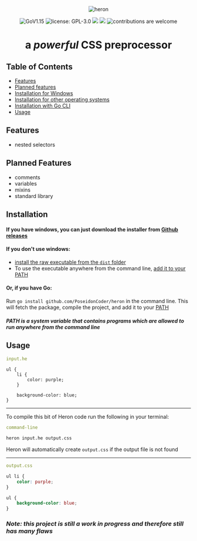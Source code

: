 <div align="center">

<img alt='heron' src="https://raw.githubusercontent.com/PoseidonCoder/heron/main/small_logo.png" />

![GoV1.15](https://img.shields.io/github/go-mod/go-version/PoseidonCoder/heron?style=for-the-badge)
![license: GPL-3.0](https://img.shields.io/github/license/PoseidonCoder/heron?style=for-the-badge)
![](https://img.shields.io/github/commit-activity/m/PoseidonCoder/heron.svg?style=for-the-badge)
![](https://img.shields.io/github/last-commit/PoseidonCoder/heron.svg?style=for-the-badge)
![contributions are welcome](https://img.shields.io/badge/contributions-welcome-orange.svg?style=for-the-badge)

# a *powerful* CSS preprocessor
</div>

## Table of Contents

* [Features](#features)
* [Planned features](#planned-features)
* [Installation for Windows](#if-you-have-windows-you-can-just-download-the-installer-from-github-releaseshttpsgithubcomposeidoncoderheronreleases)
* [Installation for other operating systems](#if-you-dont-use-windows)
* [Installation with Go CLI](#or-if-you-have-go)
* [Usage](#usage)

## Features

* nested selectors

## Planned Features

* comments
* variables
* mixins
* standard library

## Installation

#### If you have windows, you can just download the installer from [Github releases](https://github.com/PoseidonCoder/heron/releases)

#### If you don't use windows:

* [install the raw executable from the `dist` folder](https://github.com/PoseidonCoder/heron/tree/main/dist)
* To use the executable anywhere from the command line, [add it to your PATH](https://katiek2.github.io/path-doc/)

#### Or, if you have Go:

Run `go install github.com/PoseidonCoder/heron` in the command line. This will fetch the package, compile the project,
and add it to your [PATH](https://katiek2.github.io/path-doc/)

#### _PATH is a system variable that contains programs which are allowed to run anywhere from the command line_

## Usage

```yaml
input.he
```

```
ul {
    li {
        color: purple;
    }

    background-color: blue;
}
```

___

To compile this bit of Heron code run the following in your terminal:

```yaml
command-line
```

```bash
heron input.he output.css
```

Heron will automatically create `output.css` if the output file is not found

___

```yaml
output.css
```

```css
ul li {
    color: purple;
}

ul {
    background-color: blue;
}
```

### *Note: this project is still a work in progress and therefore still has many flaws*
